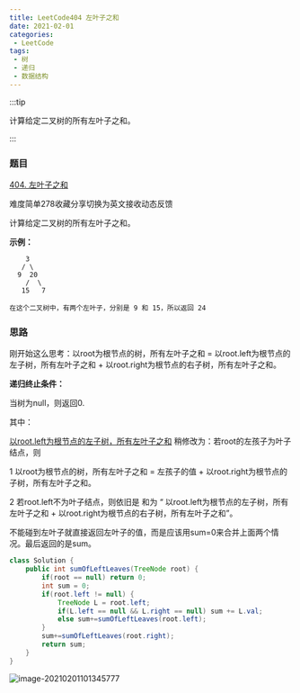 ```yaml
---
title: LeetCode404 左叶子之和
date: 2021-02-01
categories:
 - LeetCode
tags:
 - 树
 - 递归
 - 数据结构
---
```


:::tip

计算给定二叉树的所有左叶子之和。

:::

<!-- more -->

### 题目

[404. 左叶子之和](https://leetcode-cn.com/problems/sum-of-left-leaves/)

难度简单278收藏分享切换为英文接收动态反馈

计算给定二叉树的所有左叶子之和。

**示例：**

```
    3
   / \
  9  20
    /  \
   15   7

在这个二叉树中，有两个左叶子，分别是 9 和 15，所以返回 24
```

### 思路

刚开始这么思考：以root为根节点的树，所有左叶子之和 = 以root.left为根节点的左子树，所有左叶子之和 + 以root.right为根节点的右子树，所有左叶子之和。

**递归终止条件：**

当树为null，则返回0.

其中：

<u>以root.left为根节点的左子树，所有左叶子之和</u>  稍修改为：若root的左孩子为叶子结点，则

1 以root为根节点的树，所有左叶子之和 = 左孩子的值 + 以root.right为根节点的子树，所有左叶子之和。

2 若root.left不为叶子结点，则依旧是 和为 “ 以root.left为根节点的左子树，所有左叶子之和 + 以root.right为根节点的右子树，所有左叶子之和”。

不能碰到左叶子就直接返回左叶子的值，而是应该用sum=0来合并上面两个情况。最后返回的是sum。

```java
class Solution {
    public int sumOfLeftLeaves(TreeNode root) {
        if(root == null) return 0;
        int sum = 0;
        if(root.left != null) {
            TreeNode L = root.left;
            if(L.left == null && L.right == null) sum += L.val;
            else sum+=sumOfLeftLeaves(root.left);
        }
        sum+=sumOfLeftLeaves(root.right);
        return sum;
    }
}
```

![image-20210201101345777](https://i.loli.net/2021/02/01/BvrOYL1zVwqpJQc.png)